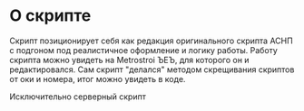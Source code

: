 # О скрипте
Скрипт позиционирует себя как редакция оригинального скрипта АСНП с подгоном под реалистичное оформление и логику работы.
Работу скрипта можно увидеть на Metrostroi ЪЕЪ, для которого он и редактировался.
Сам скрипт "делался" методом скрещивания скриптов от оки и номера, итог можно увидеть в коде.

Исключительно серверный скрипт


